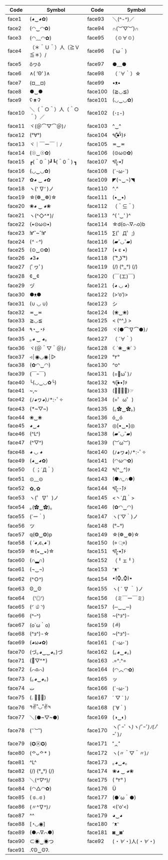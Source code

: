 Code | Symbol | Code | Symbol
--- | --- | --- | ---
face1 | (◕‿◕✿) | face93 | ＼(^-^)／
face2 | (◠‿◠✿) | face94 | ∩(︶▽︶)∩
face3 | (◠﹏◠✿) | face95 | （☉∀☉）
face4 | （＊＾Ｕ＾）人（≧Ｖ≦＊）/ | face96 | (´ω｀)
face5 | ôヮô | face97 | ●﹏●
face6 | ∧( ‘Θ’ )∧ | face98 | （ ´∀｀）☆
face7 | (¤﹏¤) | face99 | •ᴥ•
face8 | ●‿● | face100 | (≧◡≦)
face9 | ʕ·ᴥ·ʔ | face101 | (◡‿◡✿)
face10 | ＼（＾○＾）人（＾○＾）／ | face102 | (･ｪ-)
face11 | ヾ(＠⌒▽⌒＠)ﾉ | face103 | ^‿^
face12 | (°∀°) | face104 | ٩(̾●̮̮̃̾•̃̾)۶
face13 | ヾ｜￣ー￣｜ﾉ | face105 | ≖‿≖
face14 | (☉‿☉✿) | face106 | (⊙ω⊙✿)
face15 | ┏(＾0＾)┛┗(＾0＾) ┓ | face107 | ٩(-̮̮̃•̃)
face16 | (◡‿◡✿) | face108 | (´･ω･`)
face17 | ✿◕ ‿ ◕✿ | face109 | ◤(¬‿¬)◥
face18 | ヽ(‘ ∇‘ )ノ | face110 | ^.^
face19 | ☆(❁‿❁)☆ | face111 | (•‿•)
face20 | ❀◕ ‿ ◕❀ | face112 | （＾⊆＾）
face21 | ヽ(^◇^*)/ | face113 | ^( \'‿\' )^
face22 | (•⊙ω⊙•) | face114 | ☆d(o⌒∇⌒o)b
face23 | !⑈ˆ~ˆ!⑈ | face115 | ∑(゜Д゜;)
face24 | (*^ -^*) | face116 | (▰˘◡˘▰)
face25 | (⊙‿⊙✿) | face117 | (• ε •)
face26 | ◕3◕ | face118  |  ( ͡° ͜ʖ ͡°)
face27 | (ﾟヮﾟ) | face119 | (\/) (°,,°) (\/)
face28 | ¢‿¢ | face120 | (￣(エ)￣)
face29 | ヅ | face121 | {◕ ◡ ◕}
face30 | ●ᴥ● | face122 | (>‘o’)>
face31 | (∪ ◡ ∪) | face123 | シ
face32 | ≖‿≖ | face124 | (❀‿❀)
face33 | ≧◡≦ | face125 | < (^^,) >
face34 | ٩◔‿◔۶ | face126 | ヾ(●⌒∇⌒●)ﾉ
face35 | ｡◕ ‿ ◕｡ | face127 | （ ´∀｀）
face36 | ヾ(＠＾▽＾＠)ﾉ | face128 | ☾˙❀‿❀˙☽
face37 | ◃┆◉◡◉┆▷ | face129 | °٢°
face38 | (✿◠‿◠) | face130 | ^o^
face39 | (￣ｰ￣) | face131 | (=ﾟωﾟ)ﾉ
face40 | ╰(◡‿◡✿╰) | face132 | ٩(●̮̮̃•̃)۶
face41 | ~,~ | face133 | (☞ﾟ∀ﾟ)☞
face42 | (ﾉ◕ヮ◕)ﾉ*:･ﾟ✧ | face134 | (=゜ω゜)
face43 | (*~▽~) | face135 | (｡✿‿✿｡)
face44 | ❀‿❀ | face136 | ó‿ó
face45 | ◕‿◕ | face137 | ◎[▪‿▪]◎
face46 | (^L^) | face138 | (▰˘◡˘▰)
face47 | (^▽^) | face139 | (︶ω︶)
face48 | ◕ ◡ ◕ | face140 | (ﾉ◕ヮ◕)ﾉ*:･ﾟ✧
face49 | (◕‿◕✿) | face141 | (◠ω◠✿)
face50 | （ ；´Д｀） | face142 | ٩(^‿^)۶
face51 | ⊙﹏⊙ | face143 | (●*∩_∩*●)
face52 | ✿｡✿ | face144 | ٩(-̮̮̃-̃)۶
face53 | ヽ(゜∇゜)ノ | face145 | <丶´Д｀>
face54 | ｡(✿‿✿)｡ | face146 | (✿◠‿◠)
face55 | (´ー｀) | face147 | ヽ(´▽｀)ノ
face56 | ツ | face148 | (°⌣°)
face57 | q(❂‿❂)p | face149 | ☆(❁‿❁)☆
face58 | ( ́ ◕◞ε◟◕`) | face150 | (० ्०)
face59 | ☆(◒‿◒)☆ | face151 | ٩(-̮̮̃•̃)۶
face60 | (∩▂∩) | face152 | （╹ェ╹）
face61 | (¬‿¬) | face153 | ᵔᴥᵔ
face62 | (^Ｏ^) | face154 | •(⌚_⌚)•
face63 | ʘ‿ʘ | face155 | ヽ( ´ ∇ ｀ )ノ
face64 | （’◎’） | face156 | （ミ￣ー￣ミ）
face65 | (◜௰◝) | face157 | (─‿‿─)
face66 | (^ｰ^) | face158 | ~(^з^)-
face67 | (o´ω｀o) | face159 | (*≗*)
face68 | (^з^)-☆ | face160 | ~(^з^)-
face69 | (◕ω◕✿) | face161 | (´･ω･`)
face70 | (づ｡◕‿‿◕｡)づ | face162 | (｡◕‿◕｡)
face71 | (ﾟ▽^*) | face163 | .=^.^=
face72 | (⌒o⌒) | face164 | (◠︿◠✿)
face73 | (｡◕‿◕｡) | face165 | ッ
face74 | ت | face166 | (`･ω･´)
face75 | (. ﾟーﾟ) | face167 | ´ ▽ ` )ﾉ
face76 | १✌˚◡˚✌५ | face168 | (´∀｀)
face77 | ＼(●~▽~●) | face169 | (◑‿◐)
face78 | (*˘︶˘*) | face170 | ヽ(ﾟｰﾟ*ヽ)ヽ(*ﾟｰﾟ*)ﾉ(ﾉ*ﾟｰﾟ)ﾉ
face79 | (✪㉨✪) | face171 | ˚ᆺ˚
face80 | (ᅌᴗᅌ* ) | face172 | ヽ(〃＾▽＾〃)ﾉ
face81 | ^L^ | face173 | ｡◕‿◕｡
face82 | (\/) (°„°) (\/) | face174 | ❀◕ ‿ ◕❀
face83 | ＼(*^▽^*)/ | face175 | ( °٢° )
face84 | (◠△◠✿) | face176 | Ü
face85 | ( ಠ◡ಠ ) | face177 | (●´ω｀●)
face86 | (〃^∇^)ﾉ | face178 | <(\'o\'<)
face87 | ^^ | face179 | ◕‿◕
face88 | [◔◡◉] | face180 | ᵔᴥᵔ
face89 | (●⌒∇⌒●) | face181 | ◙‿◙'
face90 | ⊂◉‿◉つ | face92 | (*・∀・*)人(*・∀・*)
face91 | .ʕʘ‿ʘʔ.